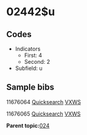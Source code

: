 # 02442$u

## Codes

-   Indicators
    -   First: 4
    -   Second: 2
-   Subfield: u

## Sample bibs

11676064 [Quicksearch](https://search.library.yale.edu/catalog/11676064) [VXWS](http://prodorbis.library.yale.edu:7014/vxws/GetHoldingsService?bibId=11676064)

11676065 [Quicksearch](https://search.library.yale.edu/catalog/11676065) [VXWS](http://prodorbis.library.yale.edu:7014/vxws/GetHoldingsService?bibId=11676065)

**Parent topic:**[024](../../tags/024/024.md)

